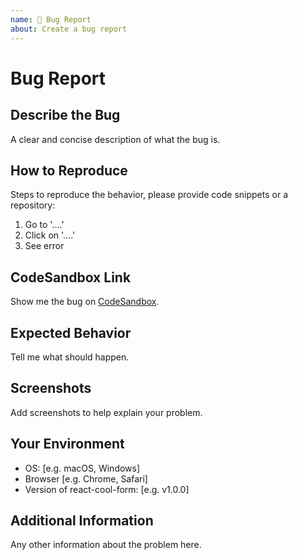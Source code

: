 ```yaml
---
name: 🐛 Bug Report
about: Create a bug report
---
```


# Bug Report

## Describe the Bug

A clear and concise description of what the bug is.

## How to Reproduce

Steps to reproduce the behavior, please provide code snippets or a repository:

1. Go to '....'
2. Click on '....'
3. See error

## CodeSandbox Link

Show me the bug on [CodeSandbox](https://codesandbox.io).

## Expected Behavior

Tell me what should happen.

## Screenshots

Add screenshots to help explain your problem.

## Your Environment

- OS: [e.g. macOS, Windows]
- Browser [e.g. Chrome, Safari]
- Version of react-cool-form: [e.g. v1.0.0]

## Additional Information

Any other information about the problem here.
